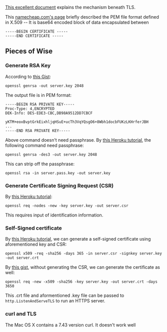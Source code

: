 [This excellent document](http://www.techradar.com/us/news/software/how-ssl-and-tls-works-1047412)
explains the mechanism beneath TLS.


This
[namecheap.com's page](https://www.namecheap.com/support/knowledgebase/article.aspx/9474/69/how-do-i-create-a-pem-file-from-the-certificates-i-received-from-you)
briefly described the PEM file format defined in X.509 -- It is base64
encoded block of data encapsulated between

```
-----BEGIN CERTIFICATE ----- 
-----END CERTIFICATE -----
```


## Pieces of Wise

### Generate RSA Key

According to [this Gist](https://gist.github.com/denji/12b3a568f092ab951456):

```
openssl genrsa -out server.key 2048
```

The output file is in PEM format:

```
-----BEGIN RSA PRIVATE KEY-----
Proc-Type: 4,ENCRYPTED
DEK-Info: DES-EDE3-CBC,DB98A9512DD7CBCF

yKTM+eoxBvptGrkEixhljqHSuE+ucTh3VqYQsgO6+8Wbh1docbFUKzLKHrferJBH
...
-----END RSA PRIVATE KEY-----
```

Above command doesn't need passphrase.  By
[this Heroku tutorial](https://devcenter.heroku.com/articles/ssl-endpoint#acquire-ssl-certificate),
the following command need passphrase:

```
openssl genrsa -des3 -out server.key 2048
```

This can strip off the passphrase:

```
openssl rsa -in server.pass.key -out server.key
```



### Generate Certificate Signing Request (CSR)

By [this Heroku tutorial](https://devcenter.heroku.com/articles/ssl-certificate-self):

```
openssl req -nodes -new -key server.key -out server.csr
```

This requires input of identification information.



### Self-Signed certificate

By
[this Heroku tutorial](https://devcenter.heroku.com/articles/ssl-certificate-self),
we can generate a self-signed certificate using aforementioned key and CSR:

```
openssl x509 -req -sha256 -days 365 -in server.csr -signkey server.key -out server.crt
```

By [this gist](https://gist.github.com/denji/12b3a568f092ab951456),
without generating the CSR, we can generate the certificate as well:

```
openssl req -new -x509 -sha256 -key server.key -out server.crt -days 3650
```

This .crt file and aformentioned .key file can be passed to
`http.ListenAndServeTLS` to run an HTTPS server.

### curl and TLS

The Mac OS X contains a 7.43 version curl.  It doesn't work well 
